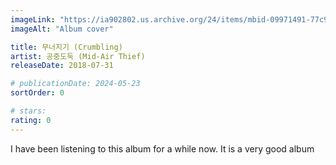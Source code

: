 ```yaml
---
imageLink: "https://ia902802.us.archive.org/24/items/mbid-09971491-77c9-4a86-92ff-0c2d41a8377c/mbid-09971491-77c9-4a86-92ff-0c2d41a8377c-25050218252_thumb500.jpg"
imageAlt: "Album cover"

title: 무너지기 (Crumbling)
artist: 공중도둑 (Mid‐Air Thief)
releaseDate: 2018-07-31

# publicationDate: 2024-05-23
sortOrder: 0

# stars:
rating: 0
---
```


I have been listening to this album for a while now. It is a very good album